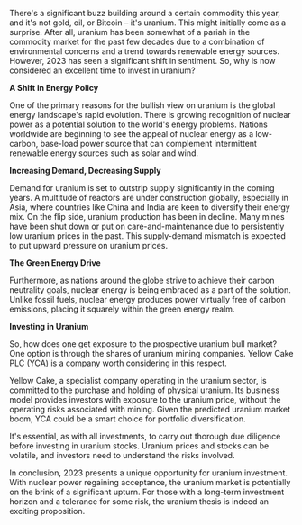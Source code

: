 There's a significant buzz building around a certain commodity this year, and it's not gold, oil, or Bitcoin – it's uranium. This might initially come as a surprise. After all, uranium has been somewhat of a pariah in the commodity market for the past few decades due to a combination of environmental concerns and a trend towards renewable energy sources. However, 2023 has seen a significant shift in sentiment. So, why is now considered an excellent time to invest in uranium?

**A Shift in Energy Policy**

One of the primary reasons for the bullish view on uranium is the global energy landscape's rapid evolution. There is growing recognition of nuclear power as a potential solution to the world's energy problems. Nations worldwide are beginning to see the appeal of nuclear energy as a low-carbon, base-load power source that can complement intermittent renewable energy sources such as solar and wind.

**Increasing Demand, Decreasing Supply**

Demand for uranium is set to outstrip supply significantly in the coming years. A multitude of reactors are under construction globally, especially in Asia, where countries like China and India are keen to diversify their energy mix. On the flip side, uranium production has been in decline. Many mines have been shut down or put on care-and-maintenance due to persistently low uranium prices in the past. This supply-demand mismatch is expected to put upward pressure on uranium prices.

**The Green Energy Drive**

Furthermore, as nations around the globe strive to achieve their carbon neutrality goals, nuclear energy is being embraced as a part of the solution. Unlike fossil fuels, nuclear energy produces power virtually free of carbon emissions, placing it squarely within the green energy realm.

**Investing in Uranium**

So, how does one get exposure to the prospective uranium bull market? One option is through the shares of uranium mining companies. Yellow Cake PLC (YCA) is a company worth considering in this respect.

Yellow Cake, a specialist company operating in the uranium sector, is committed to the purchase and holding of physical uranium. Its business model provides investors with exposure to the uranium price, without the operating risks associated with mining. Given the predicted uranium market boom, YCA could be a smart choice for portfolio diversification.

It's essential, as with all investments, to carry out thorough due diligence before investing in uranium stocks. Uranium prices and stocks can be volatile, and investors need to understand the risks involved.

In conclusion, 2023 presents a unique opportunity for uranium investment. With nuclear power regaining acceptance, the uranium market is potentially on the brink of a significant upturn. For those with a long-term investment horizon and a tolerance for some risk, the uranium thesis is indeed an exciting proposition.